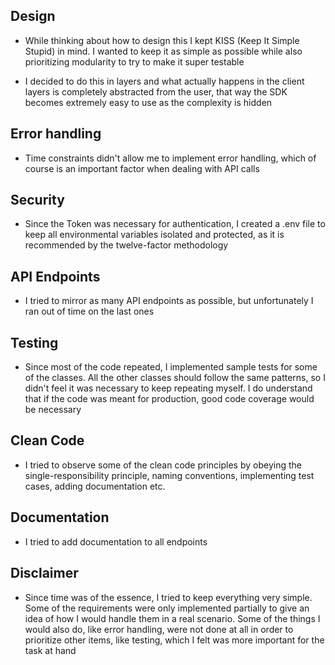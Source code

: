 ## Design

- While thinking about how to design this I kept KISS (Keep It Simple Stupid) in mind. I wanted to keep it as simple as possible while also prioritizing modularity to try to make it super testable

- I decided to do this in layers and what actually happens in the client layers is completely abstracted from the user, that way the SDK becomes extremely easy to use as the complexity is hidden 

## Error handling 
- Time constraints didn't allow me to implement error handling, which of course is an important factor when dealing with API calls 

## Security 

- Since the Token was necessary for authentication, I created a .env file to keep all environmental variables isolated and protected, as it is recommended by the twelve-factor methodology 

## API Endpoints 
- I tried to mirror as many API endpoints as possible, but unfortunately I ran out of time on the last ones 

## Testing 
- Since most of the code repeated, I implemented sample tests for some of the classes. All the other classes should follow the same patterns, so I didn't feel it was necessary to keep repeating myself. I do understand that if the code was meant for production, good code coverage would be necessary 

## Clean Code 
- I tried to observe some of the clean code principles by obeying the single-responsibility principle, naming conventions, implementing test cases, adding documentation etc. 

## Documentation 
- I tried to add documentation to all endpoints 

## Disclaimer 

- Since time was of the essence, I tried to keep everything very simple. Some of the requirements were only implemented partially to give an idea of how I would handle them in a real scenario. Some of the things I would also do, like error handling, were not done at all in order to prioritize other items, like testing, which I felt was more important for the task at hand

